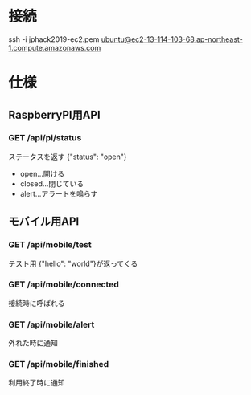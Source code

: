 # 接続
ssh -i jphack2019-ec2.pem ubuntu@ec2-13-114-103-68.ap-northeast-1.compute.amazonaws.com

# 仕様

## RaspberryPI用API
### GET /api/pi/status
ステータスを返す
{"status": "open"}
* open…開ける
* closed…閉じている
* alert…アラートを鳴らす

## モバイル用API

### GET /api/mobile/test
テスト用
{"hello": "world"}が返ってくる

### GET /api/mobile/connected
接続時に呼ばれる

### GET /api/mobile/alert
外れた時に通知

### GET /api/mobile/finished
利用終了時に通知
